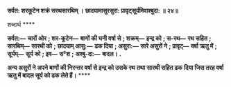 **सर्वत: शरकूटेन शक्रं सरथसारथिम् ।** **छादयामासुरसुरा: प्रावृट्सूर्यमिवाश्बुदा: ॥ २४॥** 

शब्दार्थ **** 

**सर्वत:—** **चारों ओर** **; शर-कूटेन—** **बाणों की घनी वर्षा से** **; शक्रम्—** **इन्द्र को** **; स-रथ—** **रथ सहित** **; सारथिम्—** **सारथी को** **;** **छादयाम् आसु:—** **ढक दिया** **; असुरा:—** **सारे असुरों ने** **; प्रावृट्—** **वर्षा ऋतु में** **; सूर्यम्—** **सूर्य को** **; इव—** **स²श** **; अश्बु-दा:—** **बादल।** **.** 

**अन्य असुरों ने अपने बाणों की निरन्तर वर्षा से इन्द्र को उसके रथ तथा सारथी सहित ढक** **दिया जिस तरह वर्षा ऋतु में बादल सूर्य को ढक लेते हैं।** **** 